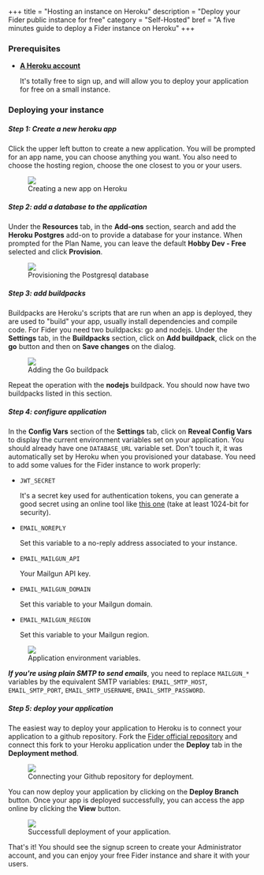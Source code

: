 +++
title = "Hosting an instance on Heroku"
description = "Deploy your Fider public instance for free"
category = "Self-Hosted"
bref = "A five minutes guide to deploy a Fider instance on Heroku"
+++

<h3>Prerequisites</h3>
<ul>
<li>
  <b><a href="https://www.heroku.com/" target="_blank">A Heroku account</a></b>
  <p>It's totally free to sign up, and will allow you to deploy your application for free on a small instance.</p>
</li>
</ul>

<h3>Deploying your instance</h3>

<h5>Step 1: Create a new heroku app</h5>

<p>
Click the upper left button to create a new application. You will be prompted for an app name, you can choose anything
you want. You also need to choose the hosting region, choose the one closest to you or your users. 
</p>

<figure>
    <img src="/images/docs/heroku-create-new-app.png" />
    <figcaption>Creating a new app on Heroku</figcaption>
</figure>

<h5>Step 2: add a database to the application</h5>

<p>
Under the <b>Resources</b> tab, in the <b>Add-ons</b> section, search and add the <b>Heroku Postgres</b> add-on to 
provide a database for your instance. When prompted for the Plan Name, you can leave the default <b>Hobby Dev - Free</b> 
selected and click <b>Provision</b>.
</p>

<figure>
    <img src="/images/docs/heroku-postgres-add-on.png" />
    <figcaption>Provisioning the Postgresql database</figcaption>
</figure>

<h5>Step 3: add buildpacks</h5>

<p>
Buildpacks are Heroku's scripts that are run when an app is deployed, they are used to "build" your app, usually install 
dependencies and compile code. For Fider you need two buildpacks: go and nodejs. Under the <b>Settings</b> tab, in the 
<b>Buildpacks</b> section, click on <b>Add buildpack</b>, click on the <b>go</b> button and then on <b>Save changes</b> 
on the dialog.
</p>

<figure>
    <img src="/images/docs/heroku-go-buildpack.png" />
    <figcaption>Adding the Go buildpack</figcaption>
</figure>

<p>
 Repeat the operation with the <b>nodejs</b> buildpack. You should now have two buildpacks listed in this section.
</p>

<h5>Step 4: configure application</h5>

<p>
In the <b>Config Vars</b> section of the <b>Settings</b> tab, click on <b>Reveal Config Vars</b> to display the current 
environment variables set on your application. You should already have one <code>DATABASE_URL</code> variable set. 
Don't touch it, it was automatically set by Heroku when you provisioned your database. You need to add some values 
for the Fider instance to work properly:
</p>

<ul>
<li>
  <code>JWT_SECRET</code>
  <p>It's a secret key used for authentication tokens, you can generate a good secret using an online tool like 
  <a href="https://www.allkeysgenerator.com/Random/Security-Encryption-Key-Generator.aspx">this one</a> (take at least
  1024-bit for security).</p>
</li>
<li>
  <code>EMAIL_NOREPLY</code>
  <p>Set this variable to a no-reply address associated to your instance.</p>
</li>
<li>
  <code>EMAIL_MAILGUN_API</code>
  <p>Your Mailgun API key.</p>
</li>
<li>
  <code>EMAIL_MAILGUN_DOMAIN</code>
  <p>Set this variable to your Mailgun domain.</p>
</li>
<li>
  <code>EMAIL_MAILGUN_REGION</code>
  <p>Set this variable to your Mailgun region.</p>
</li>
</ul>

<figure>
    <img src="/images/docs/heroku-env-variables.png" />
    <figcaption>Application environment variables.</figcaption>
</figure>

<p><i><b>If you're using plain SMTP to send emails</b></i>, you need to replace <code>MAILGUN_*</code> variables by the equivalent SMTP 
variables: <code>EMAIL_SMTP_HOST</code>, <code>EMAIL_SMTP_PORT</code>, <code>EMAIL_SMTP_USERNAME</code>, 
<code>EMAIL_SMTP_PASSWORD</code>.</p>


<h5>Step 5: deploy your application</h5>

<p>
The easiest way to deploy your application to Heroku is to connect your application to a github repository. 
Fork the <a href="">Fider official repository</a> and connect this fork to your Heroku application under the 
<b>Deploy</b> tab in the <b>Deployment method</b>.
</p> 

<figure>
    <img src="/images/docs/heroku-github-connection.png" />
    <figcaption>Connecting your Github repository for deployment.</figcaption>
</figure>

<p>
You can now deploy your application by clicking on the <b>Deploy Branch</b> button. Once your app is deployed 
successfully, you can access the app online by clicking the <b>View</b> button.
</p> 

<figure>
    <img src="/images/docs/heroku-app-deployment.png" />
    <figcaption>Successfull deployment of your application.</figcaption>
</figure>

<p>That's it! You should see the signup screen to create your Administrator account, and you can enjoy your free
Fider instance and share it with your users.</p>

